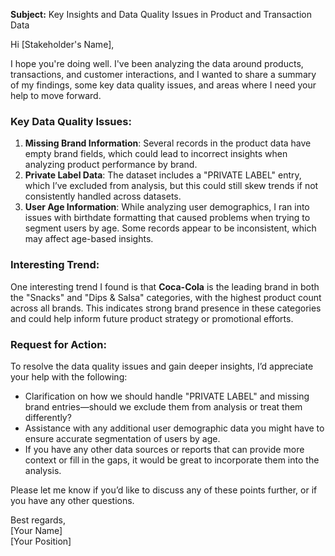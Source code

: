 **Subject:** Key Insights and Data Quality Issues in Product and Transaction Data

Hi [Stakeholder's Name],

I hope you're doing well. I've been analyzing the data around products, transactions, and customer interactions, and I wanted to share a summary of my findings, some key data quality issues, and areas where I need your help to move forward.

### Key Data Quality Issues:
1. **Missing Brand Information**: Several records in the product data have empty brand fields, which could lead to incorrect insights when analyzing product performance by brand.
2. **Private Label Data**: The dataset includes a "PRIVATE LABEL" entry, which I’ve excluded from analysis, but this could still skew trends if not consistently handled across datasets.
3. **User Age Information**: While analyzing user demographics, I ran into issues with birthdate formatting that caused problems when trying to segment users by age. Some records appear to be inconsistent, which may affect age-based insights.

### Interesting Trend:
One interesting trend I found is that **Coca-Cola** is the leading brand in both the "Snacks" and "Dips & Salsa" categories, with the highest product count across all brands. This indicates strong brand presence in these categories and could help inform future product strategy or promotional efforts.

### Request for Action:
To resolve the data quality issues and gain deeper insights, I’d appreciate your help with the following:
- Clarification on how we should handle "PRIVATE LABEL" and missing brand entries—should we exclude them from analysis or treat them differently?
- Assistance with any additional user demographic data you might have to ensure accurate segmentation of users by age.
- If you have any other data sources or reports that can provide more context or fill in the gaps, it would be great to incorporate them into the analysis.

Please let me know if you’d like to discuss any of these points further, or if you have any other questions.

Best regards,  
[Your Name]  
[Your Position]
